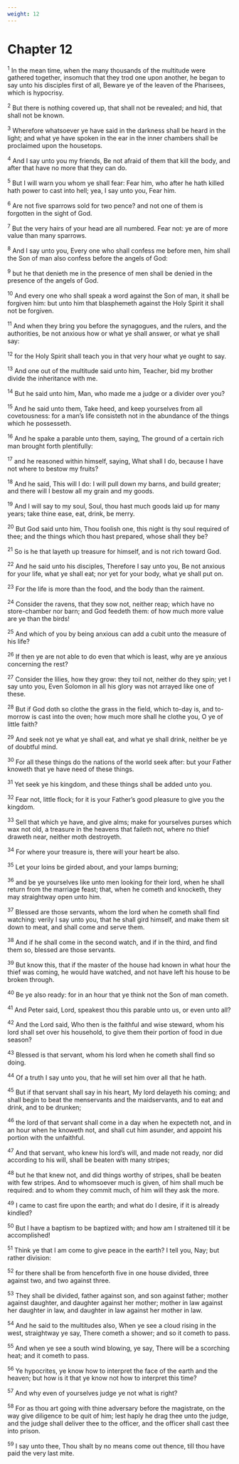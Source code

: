 ```yaml
---
weight: 12
---
```


# Chapter 12

<sup>1</sup> In the mean time, when the many thousands of the multitude were gathered together, insomuch that they trod one upon another, he began to say unto his disciples first of all, Beware ye of the leaven of the Pharisees, which is hypocrisy. 

<sup>2</sup> But there is nothing covered up, that shall not be revealed; and hid, that shall not be known. 

<sup>3</sup> Wherefore whatsoever ye have said in the darkness shall be heard in the light; and what ye have spoken in the ear in the inner chambers shall be proclaimed upon the housetops. 

<sup>4</sup> And I say unto you my friends, Be not afraid of them that kill the body, and after that have no more that they can do. 

<sup>5</sup> But I will warn you whom ye shall fear: Fear him, who after he hath killed hath power to cast into hell; yea, I say unto you, Fear him. 

<sup>6</sup> Are not five sparrows sold for two pence? and not one of them is forgotten in the sight of God. 

<sup>7</sup> But the very hairs of your head are all numbered. Fear not: ye are of more value than many sparrows. 

<sup>8</sup> And I say unto you, Every one who shall confess me before men, him shall the Son of man also confess before the angels of God: 

<sup>9</sup> but he that denieth me in the presence of men shall be denied in the presence of the angels of God. 

<sup>10</sup> And every one who shall speak a word against the Son of man, it shall be forgiven him: but unto him that blasphemeth against the Holy Spirit it shall not be forgiven. 

<sup>11</sup> And when they bring you before the synagogues, and the rulers, and the authorities, be not anxious how or what ye shall answer, or what ye shall say: 

<sup>12</sup> for the Holy Spirit shall teach you in that very hour what ye ought to say. 

<sup>13</sup> And one out of the multitude said unto him, Teacher, bid my brother divide the inheritance with me. 

<sup>14</sup> But he said unto him, Man, who made me a judge or a divider over you? 

<sup>15</sup> And he said unto them, Take heed, and keep yourselves from all covetousness: for a man’s life consisteth not in the abundance of the things which he possesseth. 

<sup>16</sup> And he spake a parable unto them, saying, The ground of a certain rich man brought forth plentifully: 

<sup>17</sup> and he reasoned within himself, saying, What shall I do, because I have not where to bestow my fruits? 

<sup>18</sup> And he said, This will I do: I will pull down my barns, and build greater; and there will I bestow all my grain and my goods. 

<sup>19</sup> And I will say to my soul, Soul, thou hast much goods laid up for many years; take thine ease, eat, drink, be merry. 

<sup>20</sup> But God said unto him, Thou foolish one, this night is thy soul required of thee; and the things which thou hast prepared, whose shall they be? 

<sup>21</sup> So is he that layeth up treasure for himself, and is not rich toward God. 

<sup>22</sup> And he said unto his disciples, Therefore I say unto you, Be not anxious for your life, what ye shall eat; nor yet for your body, what ye shall put on. 

<sup>23</sup> For the life is more than the food, and the body than the raiment. 

<sup>24</sup> Consider the ravens, that they sow not, neither reap; which have no store-chamber nor barn; and God feedeth them: of how much more value are ye than the birds! 

<sup>25</sup> And which of you by being anxious can add a cubit unto the measure of his life? 

<sup>26</sup> If then ye are not able to do even that which is least, why are ye anxious concerning the rest? 

<sup>27</sup> Consider the lilies, how they grow: they toil not, neither do they spin; yet I say unto you, Even Solomon in all his glory was not arrayed like one of these. 

<sup>28</sup> But if God doth so clothe the grass in the field, which to-day is, and to-morrow is cast into the oven; how much more shall he clothe you, O ye of little faith? 

<sup>29</sup> And seek not ye what ye shall eat, and what ye shall drink, neither be ye of doubtful mind. 

<sup>30</sup> For all these things do the nations of the world seek after: but your Father knoweth that ye have need of these things. 

<sup>31</sup> Yet seek ye his kingdom, and these things shall be added unto you. 

<sup>32</sup> Fear not, little flock; for it is your Father’s good pleasure to give you the kingdom. 

<sup>33</sup> Sell that which ye have, and give alms; make for yourselves purses which wax not old, a treasure in the heavens that faileth not, where no thief draweth near, neither moth destroyeth. 

<sup>34</sup> For where your treasure is, there will your heart be also. 

<sup>35</sup> Let your loins be girded about, and your lamps burning; 

<sup>36</sup> and be ye yourselves like unto men looking for their lord, when he shall return from the marriage feast; that, when he cometh and knocketh, they may straightway open unto him. 

<sup>37</sup> Blessed are those servants, whom the lord when he cometh shall find watching: verily I say unto you, that he shall gird himself, and make them sit down to meat, and shall come and serve them. 

<sup>38</sup> And if he shall come in the second watch, and if in the third, and find them so, blessed are those servants. 

<sup>39</sup> But know this, that if the master of the house had known in what hour the thief was coming, he would have watched, and not have left his house to be broken through. 

<sup>40</sup> Be ye also ready: for in an hour that ye think not the Son of man cometh. 

<sup>41</sup> And Peter said, Lord, speakest thou this parable unto us, or even unto all? 

<sup>42</sup> And the Lord said, Who then is the faithful and wise steward, whom his lord shall set over his household, to give them their portion of food in due season? 

<sup>43</sup> Blessed is that servant, whom his lord when he cometh shall find so doing. 

<sup>44</sup> Of a truth I say unto you, that he will set him over all that he hath. 

<sup>45</sup> But if that servant shall say in his heart, My lord delayeth his coming; and shall begin to beat the menservants and the maidservants, and to eat and drink, and to be drunken; 

<sup>46</sup> the lord of that servant shall come in a day when he expecteth not, and in an hour when he knoweth not, and shall cut him asunder, and appoint his portion with the unfaithful. 

<sup>47</sup> And that servant, who knew his lord’s will, and made not ready, nor did according to his will, shall be beaten with many stripes; 

<sup>48</sup> but he that knew not, and did things worthy of stripes, shall be beaten with few stripes. And to whomsoever much is given, of him shall much be required: and to whom they commit much, of him will they ask the more. 

<sup>49</sup> I came to cast fire upon the earth; and what do I desire, if it is already kindled? 

<sup>50</sup> But I have a baptism to be baptized with; and how am I straitened till it be accomplished! 

<sup>51</sup> Think ye that I am come to give peace in the earth? I tell you, Nay; but rather division: 

<sup>52</sup> for there shall be from henceforth five in one house divided, three against two, and two against three. 

<sup>53</sup> They shall be divided, father against son, and son against father; mother against daughter, and daughter against her mother; mother in law against her daughter in law, and daughter in law against her mother in law. 

<sup>54</sup> And he said to the multitudes also, When ye see a cloud rising in the west, straightway ye say, There cometh a shower; and so it cometh to pass. 

<sup>55</sup> And when ye see a south wind blowing, ye say, There will be a scorching heat; and it cometh to pass. 

<sup>56</sup> Ye hypocrites, ye know how to interpret the face of the earth and the heaven; but how is it that ye know not how to interpret this time? 

<sup>57</sup> And why even of yourselves judge ye not what is right? 

<sup>58</sup> For as thou art going with thine adversary before the magistrate, on the way give diligence to be quit of him; lest haply he drag thee unto the judge, and the judge shall deliver thee to the officer, and the officer shall cast thee into prison. 

<sup>59</sup> I say unto thee, Thou shalt by no means come out thence, till thou have paid the very last mite. 


